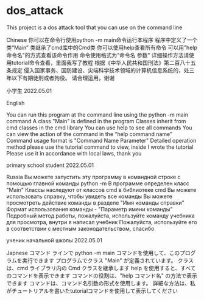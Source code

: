 # dos_attack
This project is a dos attack tool that you can use on the command line

Chinese
你可以在命令行使用python -m main命令运行本程序
程序中定义了一个类“Main”
类继承了cmd库中的Cmd类
你可以使用help查看所有命令
可以用"help 命令名"的方式查看该命令作用
命令使用格式为"命令名 参数"
详细操作方法请使用tutorial命令查看，里面我写了教程
根据《中华人民共和国刑法》第二百八十五条规定
侵入国家事务、国防建设、尖端科学技术领域的计算机信息系统的，处三年以下有期徒刑或者拘役。
请合理运用，谢谢

小学生
2022.05.01

English

You can run this program at the command line using the python -m main command
A class "Main" is defined in the program
Classes inherit from cmd classes in the cmd library
You can use help to see all commands
You can view the action of the command in the "help command name"
Command usage format is "Command Name Parameter"
Detailed operation method please use the tutorial command to view, inside I wrote the tutorial
Please use it in accordance with local laws, thank you

primary school student
2022.05.01

Russia
Вы можете запустить эту программу в командной строке с помощью главной команды python -m
В программе определен класс "Main"
Классы наследуют от классов cmd в библиотеке cmd
Вы можете использовать справку, чтобы увидеть все команды
Вы можете просмотреть действие команды в разделе "Имя команды справки"
Формат использования команды - "Параметр имени команды"
Подробный метод работы, пожалуйста, используйте команду учебника для просмотра, внутри я написал учебник
Пожалуйста, используйте его в соответствии с местным законодательством, спасибо

ученик начальной школы
2022.05.01

Japnese
コマンド ラインで python -m main コマンドを使用して、このプログラムを実行できます
プログラムでクラス "Main" が定義されています。
クラスは、cmd ライブラリ内の Cmd クラスを継承します
help を使用すると、すべてのコマンドを表示できます
コマンドの役割は、"help コマンド名" の方法で表示できます
コマンドは、コマンド名引数の形式を使用します。
詳細な方法は、私がチュートリアルを書いたtutorialコマンドを使用して表示してください
